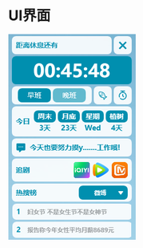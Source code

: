 # UI界面
![image](https://github.com/MoYu030/TimeManager-WPF/blob/main/TimeManager/Resources/20230308.png)
